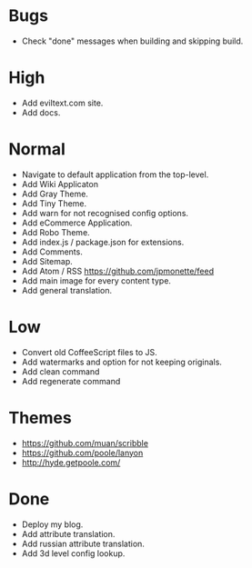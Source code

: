 # Bugs

- Check "done" messages when building and skipping build.

# High

- Add eviltext.com site.
- Add docs.

# Normal

- Navigate to default application from the top-level.
- Add Wiki Applicaton
- Add Gray Theme.
- Add Tiny Theme.
- Add warn for not recognised config options.
- Add eCommerce Application.
- Add Robo Theme.
- Add index.js / package.json for extensions.
- Add Comments.
- Add Sitemap.
- Add Atom / RSS https://github.com/jpmonette/feed
- Add main image for every content type.
- Add general translation.

# Low

- Convert old CoffeeScript files to JS.
- Add watermarks and option for not keeping originals.
- Add clean command
- Add regenerate command

# Themes

- https://github.com/muan/scribble
- https://github.com/poole/lanyon
- http://hyde.getpoole.com/

# Done

- Deploy my blog.
- Add attribute translation.
- Add russian attribute translation.
- Add 3d level config lookup.